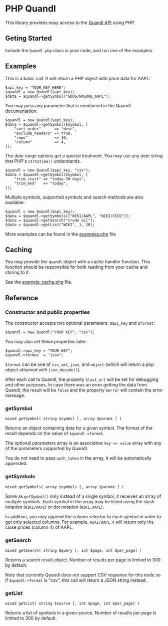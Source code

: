 PHP Quandl
==========

This library provides easy access to the 
[Quandl API](https://www.quandl.com/help/api) 
using PHP.


Geting Started
--------------

Include the `Quandl.php` class in your code, and run one of 
the examples. 


Examples
--------

This is a basic call. It will return a PHP object with price
data for AAPL:

	$api_key = "YOUR_KEY_HERE";
	$quandl = new Quandl($api_key);
	$data = $quandl->getSymbol("GOOG/NASDAQ_AAPL");

You may pass any parameter that is mentioned in the Quandl
documentation:

	$quandl = new Quandl($api_key);
	$data = $quandl->getSymbol($symbol, [
		"sort_order"      => "desc",
		"exclude_headers" => true,
		"rows"            => 10,
		"column"          => 4, 
	]);


The date range options get a special treatment. You may use
any date string that PHP's `strtotime()` understands.

	$quandl = new Quandl($api_key, "csv");
	$data = $quandl->getSymbol($symbol, [
		"trim_start" => "today-30 days",
		"trim_end"   => "today",
	]);

Multiple symbols, supported symbols and search methods are also 
available:

	$quandl = new Quandl($api_key);
	$data = $quandl->getSymbols(["WIKI/AAPL", "WIKI/CSCO"]);
	$data = $quandl->getSearch("crude oil");
	$data = $quandl->getList("WIKI", 1, 10);


More examples can be found in the [examples.php](https://github.com/DannyBen/php-quandl/blob/master/examples.php) file 

Caching
-------

You may provide the `quandl` object with a cache handler function.
This function should be responsible for both reading from your cache and storing to it. 

See the [example_cache.php](https://github.com/DannyBen/php-quandl/blob/master/example_cache.php) file.


Reference
---------

### Constructor and public properties

The constructor accepts two optional parameters: `$api_key` and `$format`:

	$quandl = new Quandl("YOUR KEY", "csv");

You may also set these properties later:

	$quandl->api_key = "YOUR KEY";
	$quandl->format  = "json";

`$format` can be one of `csv`, `xml`, `json`, and `object` (which will return a php object obtained with `json_decode()`).

After each call to Quandl, the property `$last_url` will be set 
for debugging and other purposes. In case there was an error getting
the data from Quandl, the result will be `false` and the property 
`$error` will contain the error message.


### getSymbol

`mixed getSymbol( string $symbol [, array $params ] )`

Returns an object containing data for a given symbol. The format
of the result depends on the value of `$quandl->format`.

The optional parameters array is an associative `key => value`
array with any of the parameters supported by Quandl.

You do not need to pass `auth_token` in the array, it will be 
automatically appended.


### getSymbols

`mixed getSymbols( array $symbols [, array $params ] )`

Same as `getSymbol()` only instead of a single symbol, it receives
an array of multiple symbols. Each symbol in the array may be 
listed using the slash notation (`WIKI/AAPL`) or dot notation 
(`WIKI.AAPL`).

In addition, you may append the column selector to each symbol in 
order to get only selected columns. For example, `WIKI/AAPL.4` will 
return only the close prices (column 4) of AAPL.


### getSearch

`mixed getSearch( string $query [, int $page, int $per_page] )`

Returns a search result object. Number of results per page is 
limited to 300 by default.

Note that currently Quandl does not support CSV response for this 
node so if `$quandl->format` is "csv", this call will return a JSON
string instead.


### getList

`mixed getList( string $source [, int $page, int $per_page] )`

Returns a list of symbols in a given source. Number of results per page
is limited to 300 by default.

